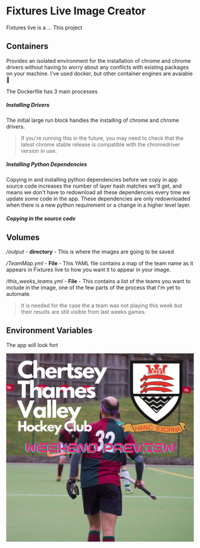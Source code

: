 # Fixtures Live Image Creator

Fixtures live is a ...
This project

## Containers
Provides an isolated environment for the installation of chrome and chrome drivers without having to worry about any conflicts with existing packages on your machine. I've used docker, but other container engines are avaiable 🙂

The Dockerfile has 3 main processes

##### Installing Drivers
The initial large run block handles the installing of chrome and chrome drivers.
> If you're running this in the future, you may need to check that the latest chrome stable release is compatible with the chromedriver version in use.

##### Installing Python Dependencies
Copying in and installing python dependencies before we copy in app source code increases the number of layer hash matches we'll get, and means we don't have to redownload all these dependencies every time we update some code in the app. These dependencies are only redownloaded when there is a new python requirement or a change in a higher level layer.

##### Copying in the source code

## Volumes

*/output* - **directory** - This is where the images are going to be saved

*/TeamMap.yml* - **File** - This YAML file contains a map of the team name as it appears in Fixtures live to how you want it to appear in your image. 

*/this_weeks_teams.yml* - **File** - This contains a list of the teams you want to include in the image, one of the few parts of the process that I'm yet to automate. 

> It is needed for the case the a team was not playing this week but their results are still visible from last weeks games.

## Environment Variables
The app will look fort 


<img width="600" alt="Image Template" src="templates/Brad1.png">


